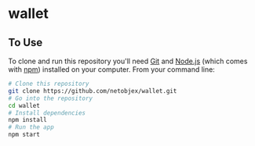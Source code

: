 # wallet

## To Use

To clone and run this repository you'll need [Git](https://git-scm.com) and [Node.js](https://nodejs.org/en/download/) (which comes with [npm](http://npmjs.com)) installed on your computer. From your command line:

```bash
# Clone this repository
git clone https://github.com/netobjex/wallet.git
# Go into the repository
cd wallet
# Install dependencies
npm install
# Run the app
npm start
```
